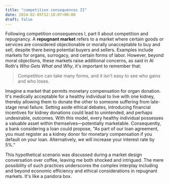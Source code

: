 ```yaml
---
title: "competition consequences II"
date: 2024-02-05T12:18:07+08:00
draft: false
---
```


Following competition consequences I, part II about competition and repugnancy. A **repugnant market** refers to a market where certain goods or services are considered objectionable or morally unacceptable to buy and sell, despite there being potential buyers and sellers. Examples include markets for organs, surrogacy, and certain forms of labor. However, beyond moral objections, these markets raise additional concerns, as said in Al Roth's *Who Gets What and Why*, it's important to remember that:

> Competition can take many forms, and it isn't easy to see who gains and who loses.

Imagine a market that permits monetary compensation for organ donation. It's medically acceptable for a healthy individual to live with one kidney, thereby allowing them to donate the other to someone suffering from late-stage renal failure. Setting aside ethical debates, introducing financial incentives for kidney donations could lead to unintended, and perhaps undesirable, outcomes. With this model, every healthy individual possesses a valuable asset within themselves—potentially marketable. Consequently, a bank considering a loan could propose, "As part of our loan agreement, you must register as a kidney donor for monetary compensation if you default on your loan. Alternatively, we will increase your interest rate by 5%."

This hypothetical scenario was discussed during a market design conversation over coffee, leaving me both shocked and intrigued. The mere possibility of such practices underscores the complex interplay including and beyond economic efficiency and ethical considerations in repugnant markets. It's like a pandora box.
